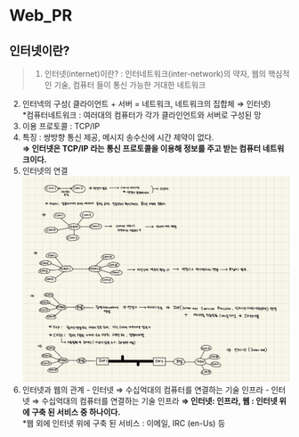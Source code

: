 # Web_PR
## 인터넷이란?
> 1. 인터넷(internet)이란? : 인터네트워크(inter-network)의 약자, 웹의 핵심적인 기술, 컴퓨터 들이 통신 가능한 거대한 네트워크 
   2. 인터넥의 구성( 클라이언트 + 서버 = 네트워크, 네트워크의 집합체 ⇒ 인터넷)  
      *컴퓨터네트워크 : 여러대의 컴퓨터가 각가 클라인언트와 서버로 구성된 망
   3. 이용 프로토콜 : TCP/IP
   4. 특징 : 쌍방향 통신 제공, 메시지 송수신에 시간 제약이 없다.  
   **⇒ 인터넷은 TCP/IP 라는 통신 프로토콜을 이용해 정보를 주고 받는 컴퓨터 네트워크이다.**
   5. 인터넷의 연결  
   ![인터넷 연결 방식](./img/internet.jpeg)  
   6. 인터넷과 웹의 관계
    - 인터넷 ⇒ 수십억대의 컴퓨터를 연결하는 기술 인프라
    - 인터넷 ⇒ 수십억대의 컴퓨터를 연결하는 기술 인프라
    **⇒ 인터넷: 인프라, 웹 : 인터넷 위에 구축 된 서비스 중 하나이다.**  
    *웹 외에 인터넷 위에 구축 된 서비스 : 이메일, IRC (en-Us) 등

